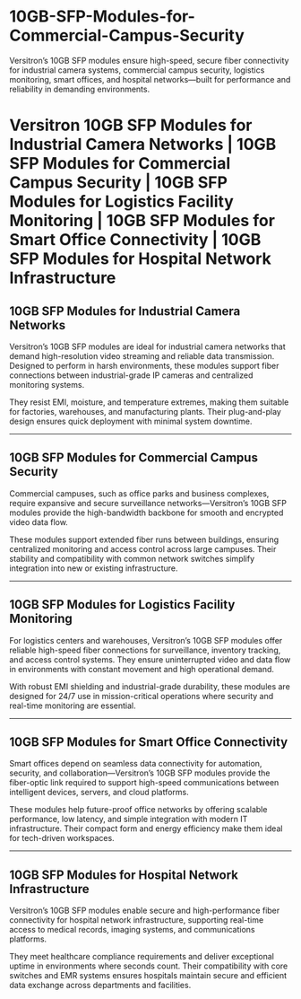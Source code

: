 # 10GB-SFP-Modules-for-Commercial-Campus-Security
Versitron’s 10GB SFP modules ensure high-speed, secure fiber connectivity for industrial camera systems, commercial campus security, logistics monitoring, smart offices, and hospital networks—built for performance and reliability in demanding environments.

# Versitron 10GB SFP Modules for Industrial Camera Networks | 10GB SFP Modules for Commercial Campus Security | 10GB SFP Modules for Logistics Facility Monitoring | 10GB SFP Modules for Smart Office Connectivity | 10GB SFP Modules for Hospital Network Infrastructure

## 10GB SFP Modules for Industrial Camera Networks

Versitron’s 10GB SFP modules are ideal for industrial camera networks that demand high-resolution video streaming and reliable data transmission. Designed to perform in harsh environments, these modules support fiber connections between industrial-grade IP cameras and centralized monitoring systems.

They resist EMI, moisture, and temperature extremes, making them suitable for factories, warehouses, and manufacturing plants. Their plug-and-play design ensures quick deployment with minimal system downtime.

---

## 10GB SFP Modules for Commercial Campus Security

Commercial campuses, such as office parks and business complexes, require expansive and secure surveillance networks—Versitron’s 10GB SFP modules provide the high-bandwidth backbone for smooth and encrypted video data flow.

These modules support extended fiber runs between buildings, ensuring centralized monitoring and access control across large campuses. Their stability and compatibility with common network switches simplify integration into new or existing infrastructure.

---

## 10GB SFP Modules for Logistics Facility Monitoring

For logistics centers and warehouses, Versitron’s 10GB SFP modules offer reliable high-speed fiber connections for surveillance, inventory tracking, and access control systems. They ensure uninterrupted video and data flow in environments with constant movement and high operational demand.

With robust EMI shielding and industrial-grade durability, these modules are designed for 24/7 use in mission-critical operations where security and real-time monitoring are essential.

---

## 10GB SFP Modules for Smart Office Connectivity

Smart offices depend on seamless data connectivity for automation, security, and collaboration—Versitron’s 10GB SFP modules provide the fiber-optic link required to support high-speed communications between intelligent devices, servers, and cloud platforms.

These modules help future-proof office networks by offering scalable performance, low latency, and simple integration with modern IT infrastructure. Their compact form and energy efficiency make them ideal for tech-driven workspaces.

---

## 10GB SFP Modules for Hospital Network Infrastructure

Versitron’s 10GB SFP modules enable secure and high-performance fiber connectivity for hospital network infrastructure, supporting real-time access to medical records, imaging systems, and communications platforms.

They meet healthcare compliance requirements and deliver exceptional uptime in environments where seconds count. Their compatibility with core switches and EMR systems ensures hospitals maintain secure and efficient data exchange across departments and facilities.

